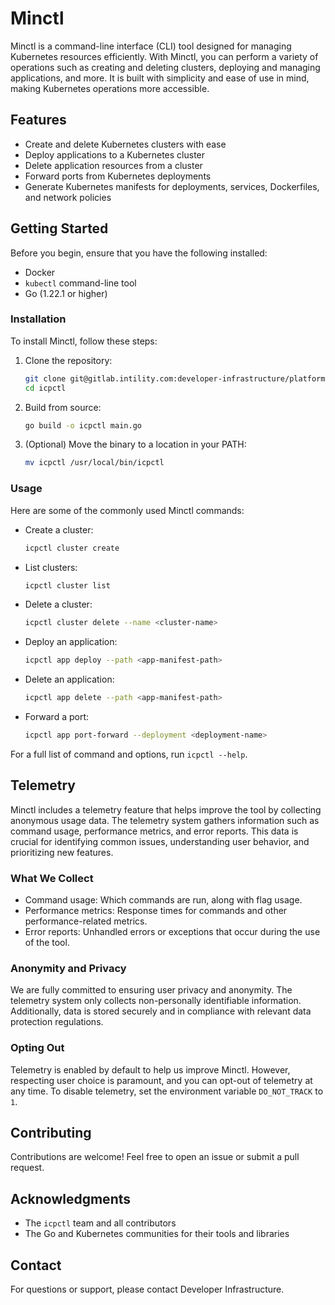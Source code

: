 
# Minctl

Minctl is a command-line interface (CLI) tool designed for managing Kubernetes resources efficiently. With Minctl, you can perform a variety of operations such as creating and deleting clusters, deploying and managing applications, and more. It is built with simplicity and ease of use in mind, making Kubernetes operations more accessible.

## Features

- Create and delete Kubernetes clusters with ease
- Deploy applications to a Kubernetes cluster
- Delete application resources from a cluster
- Forward ports from Kubernetes deployments
- Generate Kubernetes manifests for deployments, services, Dockerfiles, and network policies

## Getting Started

Before you begin, ensure that you have the following installed:
- Docker
- `kubectl` command-line tool
- Go (1.22.1 or higher)

### Installation

To install Minctl, follow these steps:

1. Clone the repository:

    ```sh
    git clone git@gitlab.intility.com:developer-infrastructure/platform-2.0/icpctl.git
    cd icpctl
    ```

2. Build from source:

    ```sh
    go build -o icpctl main.go
    ```

3. (Optional) Move the binary to a location in your PATH:

    ```sh
    mv icpctl /usr/local/bin/icpctl
    ```

### Usage

Here are some of the commonly used Minctl commands:

- Create a cluster:
    ```sh
    icpctl cluster create
    ```

- List clusters:
    ```sh
    icpctl cluster list
    ```

- Delete a cluster:
    ```sh
    icpctl cluster delete --name <cluster-name>
    ```

- Deploy an application:
    ```sh
    icpctl app deploy --path <app-manifest-path>
    ```

- Delete an application:
    ```sh
    icpctl app delete --path <app-manifest-path>
    ```

- Forward a port:
    ```sh
    icpctl app port-forward --deployment <deployment-name>
    ```

For a full list of command and options, run `icpctl --help`.

## Telemetry

Minctl includes a telemetry feature that helps improve the tool by collecting anonymous usage data. 
The telemetry system gathers information such as command usage, performance metrics, and error reports. 
This data is crucial for identifying common issues, understanding user behavior, and prioritizing new features.

### What We Collect

- Command usage: Which commands are run, along with flag usage.
- Performance metrics: Response times for commands and other performance-related metrics.
- Error reports: Unhandled errors or exceptions that occur during the use of the tool.

### Anonymity and Privacy

We are fully committed to ensuring user privacy and anonymity. 
The telemetry system only collects non-personally identifiable information. 
Additionally, data is stored securely and in compliance with relevant data protection regulations.

### Opting Out

Telemetry is enabled by default to help us improve Minctl. However, respecting user choice is paramount, 
and you can opt-out of telemetry at any time. To disable telemetry, set the environment variable 
`DO_NOT_TRACK` to `1`.

## Contributing

Contributions are welcome! Feel free to open an issue or submit a pull request.

## Acknowledgments

- The `icpctl` team and all contributors
- The Go and Kubernetes communities for their tools and libraries

## Contact

For questions or support, please contact Developer Infrastructure.
